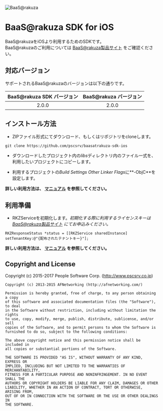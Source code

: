 ![BaaS@rakuza](http://www.raku-za.jp/baas/images/baasatrakuza_logo.png)

# BaaS@rakuza SDK for iOS

BaaS@rakuzaをiOSより利用するためのSDKです。  
BaaS@rakuzaのご利用については [BaaS@rakuza製品サイト](http://www.raku-za.jp/baas/) をご確認ください。

## 対応バージョン

サポートされるBaaS@rakuzaのバージョンは以下の通りです。

BaaS@rakuza SDK バージョン|BaaS@rakuza バージョン|
|:-:|:-:|
|2.0.0|2.0.0|


## インストール方法

* ZIPファイル形式にてダウンロード、もしくはリポジトリをcloneします。

```
git clone https://github.com/pscsrv/baasatrakuza-sdk-ios
```

* ダウンロードしたプロジェクト内の*libs*ディレクトリ内のファイル一式を、利用したいプロジェクトにコピーします。

* 利用するプロジェクトの*Build Settings Other Linker Flags*に**-ObjC**を設定します。

**詳しい利用方法は、 [マニュアル](https://github.com/pscsrv/baasatrakuza-sdk-ios/blob/master/manual/BaaSAtRakuzaSDK%E3%83%AA%E3%83%95%E3%82%A1%E3%83%AC%E3%83%B3%E3%82%B9%E3%83%9E%E3%83%8B%E3%83%A5%E3%82%A2%E3%83%AB_iOS.pdf) を参照してください。**


## 利用準備

* RKZServiceを初期化します。*初期化する際に利用するライセンスキーは [BaaS@rakuza製品サイト](http://www.raku-za.jp/baas/) にてお申込みください。*

```
RKZResponseStatus *status = [[RKZService sharedInstance] setTenantKey:@"{配布されたテナントキー}"];
```

**詳しい利用方法は、 [マニュアル](https://github.com/pscsrv/baasatrakuza-sdk-ios/blob/master/manual/BaaSAtRakuzaSDK%E3%83%AA%E3%83%95%E3%82%A1%E3%83%AC%E3%83%B3%E3%82%B9%E3%83%9E%E3%83%8B%E3%83%A5%E3%82%A2%E3%83%AB_iOS.pdf) を参照してください。**

## Copyright and License

Copyright (c) 2015-2017 People Software Corp. (http://www.pscsrv.co.jp)

```
Copyright (c) 2013-2015 AFNetworking (http://afnetworking.com/)

Permission is hereby granted, free of charge, to any person obtaining a copy
of this software and associated documentation files (the "Software"), to deal
in the Software without restriction, including without limitation the rights
to use, copy, modify, merge, publish, distribute, sublicense, and/or sell
copies of the Software, and to permit persons to whom the Software is
furnished to do so, subject to the following conditions:

The above copyright notice and this permission notice shall be included in
all copies or substantial portions of the Software.

THE SOFTWARE IS PROVIDED "AS IS", WITHOUT WARRANTY OF ANY KIND, EXPRESS OR
IMPLIED, INCLUDING BUT NOT LIMITED TO THE WARRANTIES OF MERCHANTABILITY,
FITNESS FOR A PARTICULAR PURPOSE AND NONINFRINGEMENT. IN NO EVENT SHALL THE
AUTHORS OR COPYRIGHT HOLDERS BE LIABLE FOR ANY CLAIM, DAMAGES OR OTHER
LIABILITY, WHETHER IN AN ACTION OF CONTRACT, TORT OR OTHERWISE, ARISING FROM,
OUT OF OR IN CONNECTION WITH THE SOFTWARE OR THE USE OR OTHER DEALINGS IN
THE SOFTWARE.
```

